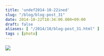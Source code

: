 ```yaml
---
title: 'undef2014-10-22ined'
slug: "/blog/blog-post_31"
date: 2014-10-22T18:34:00.000+09:00
draft: false
aliases: [ "/2014/10/blog-post_31.html" ]
tags : [photo]
---
```


  
![](https://68.media.tumblr.com/640ce43173879fe2ac320c341e64e5b0/tumblr_nduu1mMEEC1rwrdpxo1_1280.png)